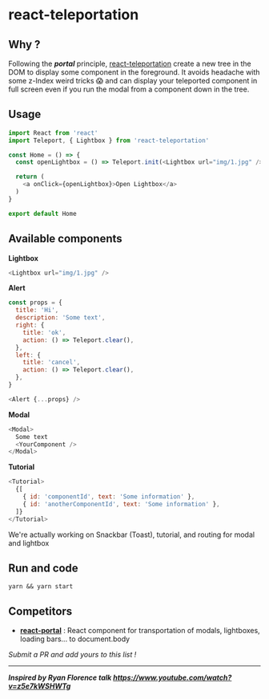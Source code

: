 # react-teleportation

## Why ?

Following the ***portal*** principle, [react-teleportation](#) create a new tree in the DOM to display some component in the foreground. It avoids headache with some z-Index weird tricks 😱 and can display your teleported component in full screen even if you run the modal from a component down in the tree.

## Usage

```js
import React from 'react'
import Teleport, { Lightbox } from 'react-teleportation'

const Home = () => {
  const openLightbox = () => Teleport.init(<Lightbox url="img/1.jpg" />)

  return (
    <a onClick={openLightbox}>Open Lightbox</a>
  )
}

export default Home
```

## Available components

**Lightbox**
```js
<Lightbox url="img/1.jpg" />
```

**Alert**
```js
const props = {
  title: 'Hi',
  description: 'Some text',
  right: {
    title: 'ok',
    action: () => Teleport.clear(),
  },
  left: {
    title: 'cancel',
    action: () => Teleport.clear(),
  },
}

<Alert {...props} />
```

**Modal**
```js
<Modal>
  Some text
  <YourComponent />
</Modal>
```

**Tutorial**

```js
<Tutorial>
  {[
    { id: 'componentId', text: 'Some information' },
    { id: 'anotherComponentId', text: 'Some information' },
  ]}
</Tutorial>
```

We're actually working on Snackbar (Toast), tutorial, and routing for modal and lightbox

## Run and code

```
yarn && yarn start
```

## Competitors

- **[react-portal](https://github.com/tajo/react-portal)** : React component for transportation of modals, lightboxes, loading bars... to document.body

*Submit a PR and add yours to this list !*

_____________

***Inspired by Ryan Florence talk https://www.youtube.com/watch?v=z5e7kWSHWTg***
